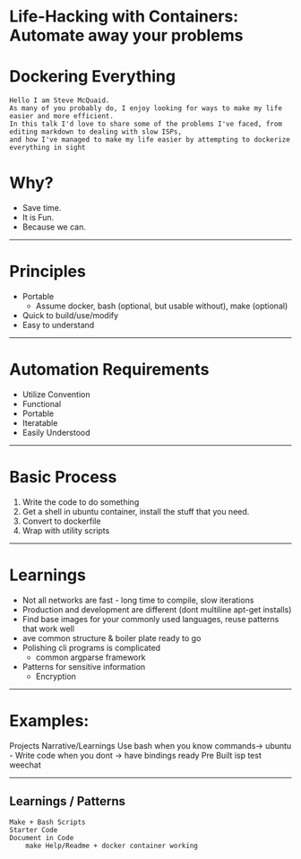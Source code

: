 # Life-Hacking with Containers: Automate away your problems

# Dockering Everything
    
   
    Hello I am Steve McQuaid.
    As many of you probably do, I enjoy looking for ways to make my life easier and more efficient.
    In this talk I'd love to share some of the problems I've faced, from editing markdown to dealing with slow ISPs, 
    and how I've managed to make my life easier by attempting to dockerize everything in sight
    
    
# Why?

* Save time.
* It is Fun.
* Because we can.

<!-- Why would we want to dockerize and automate things?
Want to be able to quickly do something that was previously laborious.
Buildling things is enjoyable
Why not exercise our abilities and creativity -->

---

# Principles

* Portable
    * Assume docker, bash (optional, but usable without), make (optional)
* Quick to build/use/modify
* Easy to understand

<!-- notes -->


--- 

# Automation Requirements

* Utilize Convention
* Functional
* Portable
* Iteratable
* Easily Understood

<!-- From an Infrastructure perspective, challenge = bootstrapping/dependency hell
Docker allows functionality, portability. -->

---

# Basic Process

1. Write the code to do something
2. Get a shell in ubuntu container, install the stuff that you need.
3. Convert to dockerfile
4. Wrap with utility scripts

---

# Learnings
* Not all networks are fast - long time to compile, slow iterations
* Production and development are different (dont multiline apt-get installs)
* Find base images for your commonly used languages, reuse patterns that work well
* ave common structure & boiler plate ready to go
* Polishing cli programs is complicated
    * common argparse framework
* Patterns for sensitive information
    * Encryption
---

# Examples:


Projects
Narrative/Learnings
    Use bash when you know commands-> ubuntu
        - 
    Write code when you dont -> have bindings ready
Pre Built
    isp test
    weechat

---

## Learnings / Patterns
    Make + Bash Scripts
    Starter Code
    Document in Code
        make Help/Readme + docker container working
    